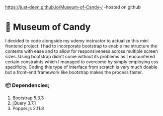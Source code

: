 https://just-deen.github.io/Museum-of-Candy-/ -hosted on github

# 🍭 Museum of Candy
I decided to code alongside my udemy instructor to actualize this mini frontend project. I had to incorporate bootstrap to enable me structure the contents with ease and to allow for responsiveness across multiple screen sizes. Using bootstrap didn't come without its problems as I encountered certain constraints which I managed to overcome by simply employing css specificity. Coding this type of interface from scratch is very much doable but a front-end framework like bootstrap makes the process faster. 


### 📦 Dependencies;
1. Bootstrap 5.3.3
2. jQuery 3.7.1
3. Popper.js 2.11.8
